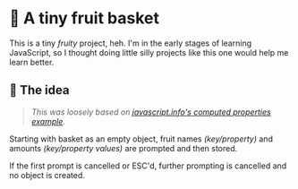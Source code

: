 # 🍉 A tiny fruit basket
This is a tiny _fruity_ project, heh. I'm in the early stages of learning JavaScript, so I thought doing little silly projects like this one would help me learn better.


## 🍒 The idea
> _This was loosely based on [javascript.info's computed properties example](https://javascript.info/object#computed-properties)._

Starting with basket as an empty object, fruit names _(key/property)_ and amounts _(key/property values)_ are prompted and then stored.


If the first prompt is cancelled or ESC'd, further prompting is cancelled and no object is created.
